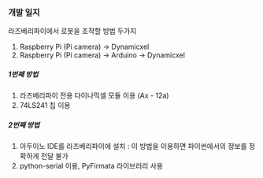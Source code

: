 ### 개발 일지

라즈베리파이에서 로봇을 조작할 방법 두가지

1. Raspberry Pi (Pi camera) -> Dynamicxel
2. Raspberry Pi (Pi camera) -> Arduino -> Dynamicxel

##### 1번째 방법

1. 라즈베리파이 전용 다이나믹셀 모듈 이용 (Ax - 12a)
2. 74LS241 칩 이용

##### 2번째 방법

1. 아두이노 IDE를 라즈베리파이에 설치 : 이 방법을 이용하면 파이썬에서의 정보를 정확하게 전달 불가
2. python-serial 이용, PyFirmata 라이브러리 사용

